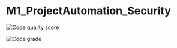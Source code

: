 # M1_ProjectAutomation_Security

![Code quality score](https://api.codiga.io/project/29910/score/svg)

![Code grade](https://api.codiga.io/project/29910/status/svg)


